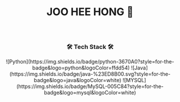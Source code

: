 <h1 align=center> 

   JOO HEE HONG 🤪
</h1>
<br>
<h3 align=center>  🛠 Tech Stack 🛠 </h3>
<div align=center>
  ![Python](https://img.shields.io/badge/python-3670A0?style=for-the-badge&logo=python&logoColor=ffdd54)      
  ![Java](https://img.shields.io/badge/java-%23ED8B00.svg?style=for-the-badge&logo=java&logoColor=white)      
  ![MYSQL](https://img.shields.io/badge/MySQL-005C84?style=for-the-badge&logo=mysql&logoColor=white)      
   
</div>
<br>
<!--
<h3 align=center>  📝 Language 📝 </h3>
<div align=center>
   
   ![Python](https://img.shields.io/badge/python-3670A0?style=for-the-badge&logo=python&logoColor=ffdd54)
   ![C](https://img.shields.io/badge/c-%2300599C.svg?style=for-the-badge&logo=c&logoColor=white)
   ![Java](https://img.shields.io/badge/java-%23ED8B00.svg?style=for-the-badge&logo=java&logoColor=white)
   ![Go](https://img.shields.io/badge/go-%2300ADD8.svg?style=for-the-badge&logo=go&logoColor=white)   
   ![HTML5](https://img.shields.io/badge/html5-%23E34F26.svg?style=for-the-badge&logo=html5&logoColor=white)
   ![CSS3](https://img.shields.io/badge/css3-%231572B6.svg?style=for-the-badge&logo=css3&logoColor=white)
   
</div>
<br>

<br>
  <h3 align=center>  🛠 IDEs/Editors 🛠 </h3>
  <div align=center>
![Jupyter Notebook](https://img.shields.io/badge/jupyter-%23FA0F00.svg?style=for-the-badge&logo=jupyter&logoColor=white)
![Eclipse](https://img.shields.io/badge/Eclipse-FE7A16.svg?style=for-the-badge&logo=Eclipse&logoColor=white)
![PyCharm](https://img.shields.io/badge/pycharm-143?style=for-the-badge&logo=pycharm&logoColor=black&color=black&labelColor=green)
 <br>
![Android Studio](https://img.shields.io/badge/Android%20Studio-3DDC84.svg?style=for-the-badge&logo=android-studio&logoColor=white)
![Visual Studio Code](https://img.shields.io/badge/Visual%20Studio%20Code-0078d7.svg?style=for-the-badge&logo=visual-studio-code&logoColor=white)
</div>
-->

<!--
**wngml317/wngml317** is a ✨ _special_ ✨ repository because its `README.md` (this file) appears on your GitHub profile.

Here are some ideas to get you started:

- 🔭 I’m currently working on ...
- 🌱 I’m currently learning ...
- 👯 I’m looking to collaborate on ...
- 🤔 I’m looking for help with ...
- 💬 Ask me about ...
- 📫 How to reach me: ...
- 😄 Pronouns: ...
- ⚡ Fun fact: ...
-->
